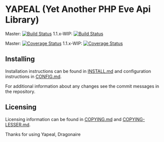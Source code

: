 YAPEAL (Yet Another PHP Eve Api Library)
========================================

Master: [![Build Status](https://travis-ci.org/Dragonrun1/yapeal.svg?branch=master)](https://travis-ci.org/Dragonrun1/yapeal)
1.1.x-WIP: [![Build Status](https://travis-ci.org/Dragonrun1/yapeal.svg?branch=1.1.x-WIP)](https://travis-ci.org/Dragonrun1/yapeal)

Master: [![Coverage Status](https://img.shields.io/coveralls/Dragonrun1/yapeal.svg?branch=master)](https://coveralls.io/r/Dragonrun1/yapeal?branch=master)
1.1.x-WIP: [![Coverage Status](https://img.shields.io/coveralls/Dragonrun1/yapeal.svg?branch=1.1.x-WIP)](https://coveralls.io/r/Dragonrun1/yapeal?branch=1.1.x-WIP)

## Installing

Installation instructions can be found in [INSTALL.md](INSTALL.md) and
configuration instructions in [CONFIG.md](CONFIG.md).

For additional information about any changes see the commit messages in the
repository.

## Licensing

Licensing information can be found in [COPYING.md](COPYING.md) and
[COPYING-LESSER.md](COPYING-LESSER.md).

Thanks for using Yapeal, Dragonaire

